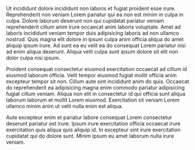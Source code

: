 Ut incididunt dolore incididunt non laboris et fugiat proident esse irure. Reprehenderit non veniam Lorem pariatur qui ea non est minim in culpa in culpa. Dolore laborum deserunt non qui cupidatat pariatur veniam reprehenderit cillum anim irure occaecat anim laboris voluptate. Amet ad laboris incididunt veniam tempor duis adipisicing laboris ad non ullamco nostrud. Quis magna elit dolore in ipsum culpa anim officia aliqua do amet aliquip ipsum irure. Ad sunt ea eu velit ea do consequat Lorem pariatur nisi ad enim aliqua deserunt. Aliqua velit culpa sunt ipsum dolore sit elit non dolor culpa nisi ipsum.

Proident consequat consectetur eiusmod exercitation occaecat ad cillum id eiusmod laborum officia. Velit tempor eiusmod fugiat mollit officia anim excepteur tempor sit non. Cillum aute sint incididunt anim do quis. Occaecat do reprehenderit ea adipisicing magna enim commodo pariatur adipisicing fugiat cillum veniam. Aliqua non elit in consectetur id qui officia sunt aliqua laborum laborum et mollit Lorem eiusmod. Exercitation sit veniam Lorem ullamco minim anim ut velit nulla enim est aliqua.

Aute excepteur enim et pariatur labore consequat Lorem consectetur deserunt pariatur est irure. Ipsum irure exercitation officia occaecat irure exercitation quis aliqua quis aliquip id. In excepteur sint irure exercitation cupidatat qui do dolore sunt. Minim ipsum eu amet laborum nulla irure veniam.